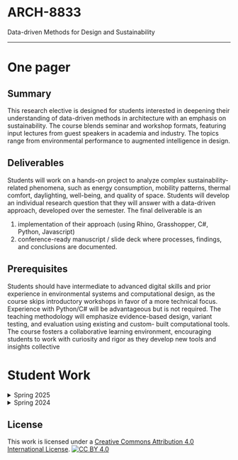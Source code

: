 # ARCH-8833

Data-driven Methods for Design and Sustainability

---

# One pager

## Summary

This research elective is designed for students interested in deepening their understanding of data-driven methods in architecture with an emphasis on sustainability. The course blends seminar and workshop formats, featuring input lectures from guest speakers in academia and industry. The topics range from
environmental performance to augmented intelligence in design.

## Deliverables

Students will work on a hands-on project to analyze complex sustainability-related phenomena, such as energy consumption, mobility patterns, thermal comfort, daylighting, well-being, and quality of space. Students will develop an individual research question that they will answer with a data-driven approach, developed over the semester. The final deliverable is an

1. implementation of their approach (using Rhino, Grasshopper, C#, Python, Javascript)
2. conference-ready manuscript / slide deck where processes, findings, and
   conclusions are documented.

## Prerequisites

Students should have intermediate to advanced digital skills and prior experience in
environmental systems and computational design, as the course skips introductory workshops in favor of a more technical focus. Experience with Python/C# will be advantageous but is not required. The teaching methodology will emphasize evidence-based design, variant testing, and evaluation using existing and custom-
built computational tools. The course fosters a collaborative learning environment, encouraging students to work with curiosity and rigor as they develop new tools and insights collective

# Student Work



<details>

<summary> Spring 2025</summary>


| Logo | Project Title | GitHub Handle(s) | LinkedIn | GitHub Repo | Description |
|-----------------|---------------|------------------|----------|-------------|-------------|
| ![Placeholder Logo][placeholder] | **Text-to-IFC Playground** | [jma1999][gh-jma], [sdebnath34][gh-sd] | N/A | [repo][repo-jma] | Generates 3D BIM models in IFC format from plain-language instructions using an LLM, a lightweight mesh parser, and IfcOpenShell. |
| ![Placeholder Logo][placeholder] | **Environmental Adequacy in Modern South American Collective Housing** | [jalmeida32][gh-ja], [malvarez66][gh-ma] | [João V. Navarrete de Almeida][li-ja], [Marcelo Álvarez][li-ma] | [repo][repo-ja] | Simulation analyses evaluating environmental performance of a modern collective housing project in South America. |
| ![Logo][logo-modular] | **Optimizing Modular Construction Design for Post-Disaster Housing** | [dnguyen458][gh-td], [klayam3][gh-kl] | [Tran Duong Nguyen][li-td], [Kiana-Karla Visarra Layam][li-kl] | [repo][repo-td] | Energy-efficient, resilient, and sustainable modular housing solutions for post-disaster contexts. |
| ![Logo][logo-microclimate] | **Urban Microclimate Prediction (Hybrid LSTM–Transformer–Kriging)** | [hshih38][gh-hs], [tchangnawa3][gh-tc] | [Han-Syun Shih][li-hs], [Thanasarn Changnawa][li-tc] | [repo][repo-hs] | Combines LSTM/Transformer time-series forecasting with Kriging spatial interpolation to predict urban microclimates. |
| ![Logo][logo-umcf] | **Assessing and Calibrating Simulation Parameters for the UMCF Plugin** | [mhassen9][gh-mi], [klayam3][gh-kl] | [Mohammed Ibrahim Hassen][li-mi], [Kiana-Karla Visarra Layam][li-kl] | [repo][repo-mi] | Compares and calibrates UMCF plugin simulation parameters against ENVI-met results for improved accuracy. |

---

[placeholder]: https://www.svgrepo.com/show/508699/landscape-placeholder.svg

[logo-modular]: https://raw.githubusercontent.com/NTD3201/ARCH-8833-Sp25-Tran-Optimal-Modular-Construction-Post-Disaster-Housing/main/images/cover.png
[logo-microclimate]: https://raw.githubusercontent.com/BenjaminHansyun/ARCH-8833-Sp25-Urban-Microclimate-Prediction-Hybrid-LSTM-Transformer-Kriging/main/images/demo_cover.png
[logo-umcf]: https://raw.githubusercontent.com/SustainableUrbanSystemsLab/ARCH-8833-Sp25-UMCFvsENVImet/main/images/ENVI-met_vs_umcf.png

[gh-jma]: https://github.com/jma1999
[gh-sd]: https://github.com/sdebnath34
[gh-ja]: https://github.com/jalmeida32
[gh-ma]: https://github.com/malvarez66
[gh-td]: https://github.com/dnguyen458
[gh-kl]: https://github.com/klayam3
[gh-hs]: https://github.com/hshih38
[gh-tc]: https://github.com/tchangnawa3
[gh-mi]: https://github.com/mhassen9

[li-ja]: https://www.linkedin.com/in/jo%C3%A3o-v-navarrete-de-almeida-28646945
[li-ma]: https://www.linkedin.com/in/marcelo-%C3%A1lvarez-a9253717a
[li-td]: https://www.linkedin.com/in/tranduongnguyen
[li-kl]: https://www.linkedin.com/in/kiana-karla-visarra-layam
[li-hs]: https://www.linkedin.com/in/han-syun-shih-1717832b3
[li-tc]: https://www.linkedin.com/in/thanasarn-changnawa
[li-mi]: https://www.linkedin.com/in/mohammed-ibrahim-hassen

[repo-jma]: https://github.com/jma1999/ARCH-8833-Sp25-LLM2IFC
[repo-ja]: https://github.com/joaovnavarrete/ARCH-8833-Sp25-Environmental-adequacy-in-modern-South-American-collective-housing
[repo-td]: https://github.com/NTD3201/ARCH-8833-Sp25-Tran-Optimal-Modular-Construction-Post-Disaster-Housing
[repo-hs]: https://github.com/BenjaminHansyun/ARCH-8833-Sp25-Urban-Microclimate-Prediction-Hybrid-LSTM-Transformer-Kriging
[repo-mi]: https://github.com/SustainableUrbanSystemsLab/ARCH-8833-Sp25-UMCFvsENVImet


</details>

<details>

<summary> Spring 2024</summary>

[End of the Year Showcase Spring 2024](https://docs.google.com/presentation/d/1uE61tAisLvI9qhuCtqXEb0OJ5sR9ljYjdt6a3hoJJ7Q/edit?usp=sharing)  

</details>





## License

This work is licensed under a
[Creative Commons Attribution 4.0 International License][cc-by].
[![CC BY 4.0][cc-by-shield]][cc-by]  

[cc-by]: http://creativecommons.org/licenses/by/4.0/
[cc-by-image]: https://i.creativecommons.org/l/by/4.0/88x31.png
[cc-by-shield]: https://img.shields.io/badge/License-CC%20BY%204.0-lightgrey.svg
